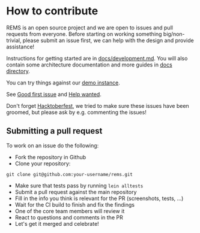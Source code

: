# How to contribute

REMS is an open source project and we are open to issues and pull requests from everyone. Before starting on working something big/non-trivial, please submit an issue first, we can help with the design and provide assistance!

Instructions for getting started are in [docs/development.md](docs/development.md). You will also contain some architecture documentation and more guides in [docs directory](docs/).

You can try things against our [demo instance](https://rems-demo.rahtiapp.fi/).

See [Good first issue](https://github.com/CSCfi/rems/labels/Good%20First%20Issue) and [Help wanted](https://github.com/CSCfi/rems/labels/Help%20Wanted).

Don't forget [Hacktoberfest](https://github.com/CSCfi/rems/labels/Hacktoberfest), we tried to make sure these issues have been groomed, but please ask by e.g. commenting the issues!

## Submitting a pull request

To work on an issue do the following:

- Fork the repository in Github
- Clone your repository:
```
git clone git@github.com:your-username/rems.git
```
- Make sure that tests pass by running `lein alltests`
- Submit a pull request against the main repository
- Fill in the info you think is relevant for the PR (screenshots, tests, ...)
- Wait for the CI build to finish and fix the findings
- One of the core team members will review it
- React to questions and comments in the PR
- Let's get it merged and celebrate!
